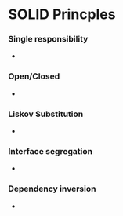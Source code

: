 # SOLID Princples

### Single responsibility

-

### Open/Closed

-

### Liskov Substitution

-

### Interface segregation

-

### Dependency inversion

-
